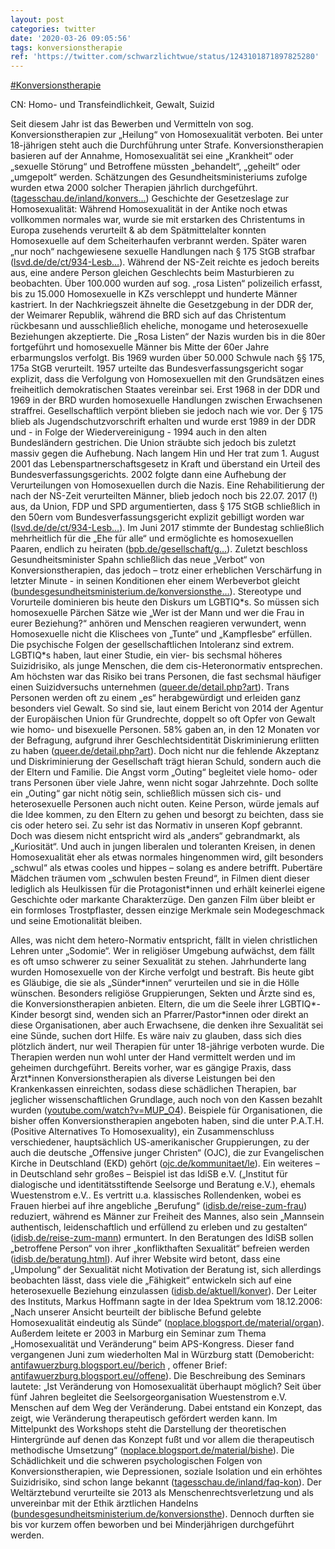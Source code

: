 ```yaml
---
layout: post
categories: twitter
date: '2020-03-26 09:05:56'
tags: konversionstherapie
ref: 'https://twitter.com/schwarzlichtwue/status/1243101871897825280'
---
```

[#Konversionstherapie](/t/konversionstherapie)



CN: Homo- und Transfeindlichkeit, Gewalt, Suizid



Seit diesem Jahr ist das Bewerben und Vermitteln von sog. Konversionstherapien zur „Heilung“ von Homosexualität verboten. Bei unter 18-jährigen steht auch die Durchführung unter Strafe.
Konversionstherapien basieren auf der Annahme, Homosexualität sei eine „Krankheit“ oder „sexuelle Störung“ und Betroffene müssten „behandelt“, „geheilt“ oder „umgepolt“ werden.
Schätzungen des Gesundheitsministeriums zufolge wurden etwa 2000 solcher Therapien jährlich durchgeführt. ([tagesschau.de/inland/konvers…](https://www.tagesschau.de/inland/konversionstherapie-verbot-103.html))
Geschichte der Gesetzeslage zur Homosexualität: Während Homosexualität in der Antike noch etwas vollkommen normales war, wurde sie mit erstarken des Christentums in Europa zusehends verurteilt &amp; ab dem Spätmittelalter konnten Homosexuelle auf dem Scheiterhaufen verbrannt werden.
Später waren „nur noch“ nachgewiesene sexuelle Handlungen nach § 175 StGB strafbar ([lsvd.de/de/ct/934-Lesb…](https://www.lsvd.de/de/ct/934-Lesben-und-Schwule-in-Deutschland-und-der-DDR)).
Während der NS-Zeit reichte es jedoch bereits aus, eine andere Person gleichen Geschlechts beim Masturbieren zu beobachten. Über 100.000 wurden auf sog. „rosa Listen“ polizeilich erfasst, bis zu 15.000 Homosexuelle in KZs verschleppt und hunderte Männer kastriert.
In der Nachkriegszeit ähnelte die Gesetzgebung in der DDR der, der Weimarer Republik, während die BRD sich auf das Christentum rückbesann und ausschließlich eheliche, monogame und heterosexuelle Beziehungen akzeptierte.
Die „Rosa Listen“ der Nazis wurden bis in die 80er fortgeführt und homosexuelle Männer bis Mitte der 60er Jahre erbarmungslos verfolgt. Bis 1969 wurden über 50.000 Schwule nach §§ 175, 175a StGB verurteilt.
1957 urteilte das Bundesverfassungsgericht sogar explizit, dass die Verfolgung von Homosexuellen mit den Grundsätzen eines freiheitlich demokratischen Staates vereinbar sei. Erst 1968 in der DDR und 1969 in der BRD wurden homosexuelle Handlungen zwischen Erwachsenen straffrei.
Gesellschaftlich verpönt blieben sie jedoch nach wie vor. Der § 175 blieb als Jugendschutzvorschrift erhalten und wurde erst 1989 in der DDR und - in Folge der Wiedervereinigung - 1994 auch in den alten Bundesländern gestrichen.
Die Union sträubte sich jedoch bis zuletzt massiv gegen die Aufhebung. Nach langem Hin und Her trat zum 1. August 2001 das Lebenspartnerschaftsgesetz in Kraft und überstand ein Urteil des Bundesverfassungsgerichts.
2002 folgte dann eine Aufhebung der Verurteilungen von Homosexuellen durch die Nazis. Eine Rehabilitierung der nach der NS-Zeit verurteilten Männer, blieb jedoch noch bis 22.07.
2017 (!) aus, da Union, FDP und SPD argumentierten, dass § 175 StGB schließlich in den 50ern vom Bundesverfassungsgericht explizit gebilligt worden war ([lsvd.de/de/ct/934-Lesb…](https://www.lsvd.de/de/ct/934-Lesben-und-Schwule-in-Deutschland-und-der-DDR)).
Im Juni 2017 stimmte der Bundestag schließlich mehrheitlich für die „Ehe für alle“ und ermöglichte es homosexuellen Paaren, endlich zu heiraten ([bpb.de/gesellschaft/g…](https://www.bpb.de/gesellschaft/gender/homosexualitaet/274019/stationen-der-ehe-fuer-alle-in-deutschland)).
Zuletzt beschloss Gesundheitsminister Spahn schließlich das neue „Verbot“ von Konversionstherapien, das jedoch – trotz einer erheblichen Verschärfung in letzter Minute - in seinen Konditionen eher einem Werbeverbot gleicht ([bundesgesundheitsministerium.de/konversionsthe…](https://www.bundesgesundheitsministerium.de/konversionstherapienverbot.html)).
Stereotype und Vorurteile dominieren bis heute den Diskurs um LGBTIQ\*s. So müssen sich homosexuelle Pärchen Sätze wie „Wer ist der Mann und wer die Frau in eurer Beziehung?“ anhören und Menschen reagieren verwundert,   wenn Homosexuelle nicht die Klischees von „Tunte“ und „Kampflesbe“ erfüllen.
Die psychische Folgen der gesellschaftlichen Intoleranz sind extrem. LGBTIQ\*s haben, laut einer Studie, ein vier- bis sechsmal höheres Suizidrisiko, als junge Menschen, die dem cis-Heteronormativ entsprechen.
Am höchsten war das Risiko bei trans Personen, die fast sechsmal häufiger einen Suizidversuchs unternehmen ([queer.de/detail.php?art](https://www.queer.de/detail.php?article_id=32443)). Trans Personen werden oft zu einem „es“ herabgewürdigt und erleiden ganz besonders viel Gewalt.
So sind sie, laut einem Bericht von 2014 der Agentur der Europäischen Union für Grundrechte, doppelt so oft Opfer von Gewalt wie homo- und bisexuelle Personen.
58% gaben an, in den 12 Monaten vor der Befragung, aufgrund ihrer Geschlechtsidentität Diskriminierung erlitten zu haben ([queer.de/detail.php?art](https://www.queer.de/detail.php?article_id=22852)).
Doch nicht nur die fehlende Akzeptanz und Diskriminierung der Gesellschaft trägt hieran Schuld, sondern auch die der Eltern und Familie. Die Angst vorm „Outing“ begleitet viele homo- oder trans Personen über viele Jahre, wenn nicht sogar Jahrzehnte.
Doch sollte ein „Outing“ gar nicht nötig sein, schließlich müssen sich cis- und heterosexuelle Personen auch nicht outen. Keine Person, würde jemals auf die Idee kommen, zu den Eltern zu gehen und besorgt zu beichten, dass sie cis oder hetero sei.
Zu sehr ist das Normativ in unseren Kopf gebrannt. Doch was diesem nicht entspricht wird als „anders“ gebrandmarkt, als „Kuriosität“.
Und auch in jungen liberalen und toleranten Kreisen, in denen Homosexualität eher als etwas normales hingenommen wird, gilt besonders „schwul“ als etwas cooles und hippes – solang es andere betrifft.
Pubertäre Mädchen träumen vom „schwulen besten Freund“, in Filmen dient dieser lediglich als Heulkissen für die Protagonist\*innen und erhält keinerlei eigene Geschichte oder markante Charakterzüge.
Den ganzen Film über bleibt er ein formloses Trostpflaster, dessen einzige Merkmale sein Modegeschmack und seine Emotionalität bleiben.



Alles, was nicht dem hetero-Normativ entspricht, fällt in vielen christlichen Lehren unter „Sodomie“.
Wer in religiöser Umgebung aufwächst, dem fällt es oft umso schwerer zu seiner Sexualität zu stehen. Jahrhunderte lang wurden Homosexuelle von der Kirche verfolgt und bestraft. Bis heute gibt es Gläubige, die sie als „Sünder\*innen“ verurteilen und sie in die Hölle wünschen.
Besonders religiöse Gruppierungen, Sekten und Ärzte sind es, die Konversionstherapien anbieten.
Eltern, die um die Seele ihrer LGBTIQ\*-Kinder besorgt sind, wenden sich an Pfarrer/Pastor\*innen oder direkt an diese Organisationen, aber auch Erwachsene, die denken ihre Sexualität sei eine Sünde, suchen dort Hilfe.
Es wäre naiv zu glauben, dass sich dies plötzlich ändert, nur weil Therapien für unter 18-jährige verboten wurde. Die Therapien werden nun wohl unter der Hand vermittelt werden und im geheimen durchgeführt.
Bereits vorher, war es gängige Praxis, dass Ärzt\*innen Konversionstherapien als diverse Leistungen bei den Krankenkassen einreichten, sodass diese schädlichen Therapien, bar jeglicher wissenschaftlichen Grundlage, auch noch von den Kassen bezahlt wurden ([youtube.com/watch?v=MUP_O4](https://www.youtube.com/watch?v=MUP_O4gFNkk)).
Beispiele für Organisationen, die bisher offen Konversionstherapien angeboten haben, sind die unter P.A.T.H. (Positive Alternatives To Homosexuality), ein Zusammenschluss verschiedener, hauptsächlich US-amerikanischer Gruppierungen,   zu der auch die deutsche „Offensive junger Christen“ (OJC), die zur Evangelischen Kirche in Deutschland (EKD) gehört ([ojc.de/kommunitaet/le](https://www.ojc.de/kommunitaet/leitbild/geschichte/)).
Ein weiteres – in Deutschland sehr großes – Beispiel ist das IdiSB e.V. („Institut für dialogische und identitätsstiftende Seelsorge und Beratung e.V.), ehemals Wuestenstrom e.V..
Es vertritt u.a. klassisches Rollendenken, wobei es Frauen hierbei auf ihre angebliche „Berufung“ ([idisb.de/reise-zum-frau](https://www.idisb.de/reise-zum-frausein.html)) reduziert,  während es Männer zur Freiheit des Mannes, also sein „Mannsein authentisch, leidenschaftlich und erfüllend zu erleben und zu gestalten“   ([idisb.de/reise-zum-mann](https://www.idisb.de/reise-zum-mannsein.html)) ermuntert. In den Beratungen des IdiSB sollen „betroffene Person“ von ihrer „konflikthaften Sexualität“ befreien werden ([idisb.de/beratung.html](https://www.idisb.de/beratung.html)).
Auf ihrer Website wird betont, dass eine „Umpolung“ der Sexualität nicht Motivation der Beratung ist, sich allerdings beobachten lässt, dass viele die „Fähigkeit“ entwickeln sich auf eine heterosexuelle Beziehung einzulassen ([idisb.de/aktuell/konver](https://www.idisb.de/aktuell/konversionstherapie-eine-unn%C3%B6tige-debatte/)).
Der Leiter des Instituts, Markus Hoffmann sagte in der Idea Spektrum vom 18.12.2006: „Nach unserer Ansicht beurteilt der biblische Befund gelebte Homosexualität eindeutig als Sünde“ ([noplace.blogsport.de/material/organ](http://noplace.blogsport.de/material/organisationen-umfeld/)).
Außerdem leitete er 2003 in Marburg ein Seminar zum Thema „Homosexualität und Veränderung“ beim APS-Kongress. Dieser fand vergangenen Juni zum wiederholten Mal in Würzburg statt (Demobericht: [antifawuerzburg.blogsport.eu//berich](http://antifawuerzburg.blogsport.eu//bericht-zu-den-protesten-gegen-den-aps-kongress/) , offener Brief: [antifawuerzburg.blogsport.eu//offene](http://antifawuerzburg.blogsport.eu//offener-brief-gegen-die-zulassung-und-durchfuehrung-des-kongresses-der-aps-im-kongresszentrum-in-wuerzburg-2019/)).
Die Beschreibung des Seminars lautete: „Ist Veränderung von Homosexualität überhaupt möglich? Seit über fünf Jahren begleitet die Seelsorgeorganisation Wuestenstrom e.V. Menschen auf dem Weg der Veränderung. Dabei entstand   ein Konzept, das zeigt, wie Veränderung therapeutisch gefördert werden kann. Im Mittelpunkt des Workshops steht die Darstellung der theoretischen Hintergründe auf denen das Konzept fußt und vor allem die therapeutisch methodische Umsetzung“ ([noplace.blogsport.de/material/bishe](http://noplace.blogsport.de/material/bisherige-kongresse/)).
Die Schädlichkeit und die schweren psychologischen Folgen von Konversionstherapien, wie Depressionen, soziale Isolation und ein erhöhtes Suizidrisiko, sind schon lange bekannt ([tagesschau.de/inland/faq-kon](https://www.tagesschau.de/inland/faq-konversionstherapien-101.html)).
Der Weltärztebund verurteilte sie 2013 als Menschenrechtsverletzung und als unvereinbar mit der Ethik ärztlichen Handelns ([bundesgesundheitsministerium.de/konversionsthe](https://www.bundesgesundheitsministerium.de/konversionstherapienverbot.html)).
Dennoch durften sie bis vor kurzem offen beworben und bei Minderjährigen durchgeführt werden.